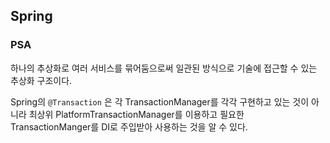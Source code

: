 ## Spring

### PSA

하나의 추상화로 여러 서비스를 묶어둠으로써 일관된 방식으로 기술에 접근할 수 있는 추상화 구조이다.

Spring의 `@Transaction` 은 각 TransactionManager를 각각 구현하고 있는 것이 아니라 최상위 PlatformTransactionManager를 이용하고 필요한 TransactionManger를 DI로 주입받아 사용하는 것을 알 수 있다.

